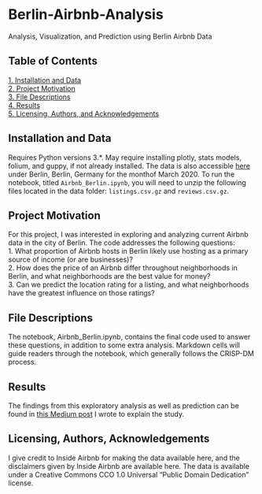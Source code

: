 # Berlin-Airbnb-Analysis
Analysis, Visualization, and Prediction using Berlin Airbnb Data

## Table of Contents
[1. Installation and Data](#installation-and-data) \
[2. Project Motivation](#project-motivation) \
[3. File Descriptions](#file-descriptions) \
[4. Results](#results) \
[5. Licensing, Authors, and Acknowledgements](#licensing) 


## Installation and Data
Requires Python versions 3.\*. May require installing plotly, stats models, folium, and guppy, if not already installed.
The data is also accessible [here](http://insideairbnb.com/get-the-data.html) under Berlin, Berlin, Germany for the monthof March 2020. To run the notebook, titled ``Airbnb_Berlin.ipynb``, you will need to unzip the following files located in the data folder: ``listings.csv.gz`` and ``reviews.csv.gz``.

## Project Motivation
For this project, I was interested in exploring and analyzing current Airbnb data in the city of Berlin. The code addresses the following questions:\
	1.	What proportion of Airbnb hosts in Berlin likely use hosting as a primary source of income (or are businesses)? \
	2.	How does the price of an Airbnb differ throughout neighborhoods in Berlin, and what neighborhoods are the best value for money? \
	3.	Can we predict the location rating for a listing, and what neighborhoods have the greatest influence on those ratings?

## File Descriptions
The notebook, Airbnb_Berlin.ipynb, contains the final code used to answer these questions, in addition to some extra analysis. Markdown cells will guide readers through the notebook, which generally follows the CRISP-DM process. 

## Results
The findings from this exploratory analysis as well as prediction can be found in [this Medium post](https://medium.com/@katherineedgley/a-visual-data-driven-look-at-airbnb-hosting-in-berlin-729eccd8bf9d) I wrote to explain the study.

## Licensing, Authors, Acknowledgements <a name="licensing"></a>
I give credit to Inside Airbnb for making the data available here, and the disclaimers given by Inside Airbnb are available here. The data is available under a Creative Commons CCO 1.0 Universal “Public Domain Dedication” license.
